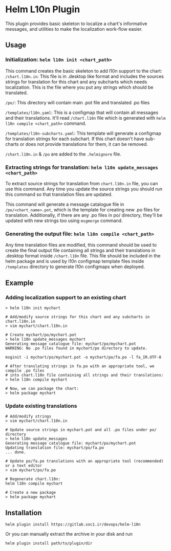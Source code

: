 Helm L10n Plugin
================
This plugin provides basic skeleton to localize a chart's informative messages,
and utilities to make the localization work-flow easier. 

## Usage

### Initialization: `helm l10n init <chart_path>`
This command creates the basic skeleton to add l10n support to the chart:
  `/chart.l10n.in`: This file is in .desktop like format and includes the sources
  strings for translation for this chart and any subcharts which needs
  localization. This is the file where you put any strings which should be
  translated.

  `/po/`: This directory will contain main .pot file and translated .po files

  `/templates/l10n.yaml`: This is a configmap that will contain all messages and
  their translations. It'll read `/chart.l10n` file which is generated with
  `helm l10n compile <chart_path>` command.

  `/templates/l10n-subcharts.yaml`: This template will generate a configmap for
  translation strings for each subchart. If this chart doesn't have sub-charts
  or does not provide translations for them, it can be removed.

`/chart.l10n.in` & `/po` are added to the `.helmignore` file.

### Extracting strings for translation: `helm l10n update_messages <chart_path>`
To extract source strings for translation from `chart.l10n.in` file,
you can use this command. Any time you update the source strings you should run
this command so that translation files are updated.

This command will generate a message catalogue file in `/po/<chart_name>.pot`,
which is the template for creating new .po files for translation. Additionally,
if there are any .po files in po/ directory, they'll be updated with new strings
too using `msgmerge` command.

### Generating the output file: `helm l10n compile <chart_path>`
Any time translation files are modified, this command should be used to create
the final output file containing all strings and their translations in .desktop
format inside `/chart.l10n` file. This file should be included in the helm package
and is used by l10n configmap template files inside `/templates` directory to
generate l10n configmaps when deployed.

## Example
### Adding localization support to an existing chart
```
> helm l10n init mychart

# Add/modify source strings for this chart and any subcharts in chart.l10n.in
> vim mychart/chart.l10n.in

# Create mychart/po/mychart.pot
> helm l10n update_messages mychart
Generating message catalogue file: mychart/po/mychart.pot
WARNING: No .po files found in mychart/po directory to update.

msginit -i mychart/po/mychart.pot -o mychart/po/fa.po -l fa_IR.UTF-8

# After translating strings in fa.po with an appropriate tool, we compile .po files
# into chart.l10n file containing all strings and their translations:
> helm l10n compile mychart

# Now, we can package the chart:
> helm package mychart
```

### Update existing translations
```
# Add/modify strings
> vim mychart/chart.l10n.in

# Update source strings in mychart.pot and all .po files under po/ directory
> helm l10n update_messages
Generating message catalogue file: mychart/po/mychart.pot
Updating translation file: mychart/po/fa.po
... done.

# Update po/fa.po translations with an appropriate tool (recommended) or a text editor
> vim mychart/po/fa.po

# Regenerate chart.l10n:
helm l10n compile mychart

# Create a new package
> helm package mychart
```

## Installation
```
helm plugin install https://gitlab.soc1.ir/devops/helm-l10n
```
Or you can manually extract the archive in your disk and run
```
helm plugin install path/to/plugin/dir
```
